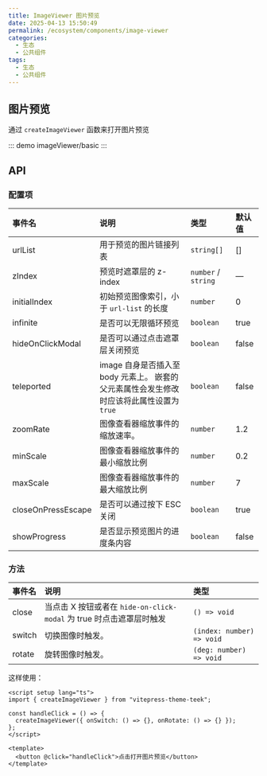 ```yaml
---
title: ImageViewer 图片预览
date: 2025-04-13 15:50:49
permalink: /ecosystem/components/image-viewer
categories:
  - 生态
  - 公共组件
tags:
  - 生态
  - 公共组件
---
```


## 图片预览

通过 `createImageViewer` 函数来打开图片预览

::: demo
imageViewer/basic
:::

## API

### 配置项

| 事件名             | 说明                                                                                     | 类型                | 默认值 |
| :----------------- | :--------------------------------------------------------------------------------------- | :------------------ | :----- |
| urlList            | 用于预览的图片链接列表                                                                   | `string[]`          | []     |
| zIndex             | 预览时遮罩层的 z-index                                                                   | `number` / `string` | —      |
| initialIndex       | 初始预览图像索引，小于 `url-list` 的长度                                                 | `number`            | 0      |
| infinite           | 是否可以无限循环预览                                                                     | `boolean`           | true   |
| hideOnClickModal   | 是否可以通过点击遮罩层关闭预览                                                           | `boolean`           | false  |
| teleported         | image 自身是否插入至 body 元素上。 嵌套的父元素属性会发生修改时应该将此属性设置为 `true` | `boolean`           | false  |
| zoomRate           | 图像查看器缩放事件的缩放速率。                                                           | `number`            | 1.2    |
| minScale           | 图像查看器缩放事件的最小缩放比例                                                         | `number`            | 0.2    |
| maxScale           | 图像查看器缩放事件的最大缩放比例                                                         | `number`            | 7      |
| closeOnPressEscape | 是否可以通过按下 ESC 关闭                                                                | `boolean`           | true   |
| showProgress       | 是否显示预览图片的进度条内容                                                             | `boolean`           | false  |

### 方法

| 事件名 | 说明                                                                 | 类型                      |
| :----- | :------------------------------------------------------------------- | :------------------------ |
| close  | 当点击 X 按钮或者在 `hide-on-click-modal` 为 true 时点击遮罩层时触发 | `() => void`              |
| switch | 切换图像时触发。                                                     | `(index: number) => void` |
| rotate | 旋转图像时触发。                                                     | `(deg: number) => void`   |

这样使用：

```vue
<script setup lang="ts">
import { createImageViewer } from "vitepress-theme-teek";

const handleClick = () => {
  createImageViewer({ onSwitch: () => {}, onRotate: () => {} });
};
</script>

<template>
  <button @click="handleClick">点击打开图片预览</button>
</template>
```
